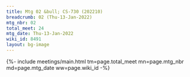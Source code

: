 ```yaml
---
title: Mtg 02 &bull; CS-730 (202210)
breadcrumb: 02 (Thu-13-Jan-2022)
mtg_nbr: 02
total_meet: 24
mtg_date: Thu-13-Jan-2022
wiki_id: 8491
layout: bg-image
---
```


{%- include meetings/main.html
    tm=page.total_meet
    mn=page.mtg_nbr
    md=page.mtg_date
    ww=page.wiki_id
-%}
